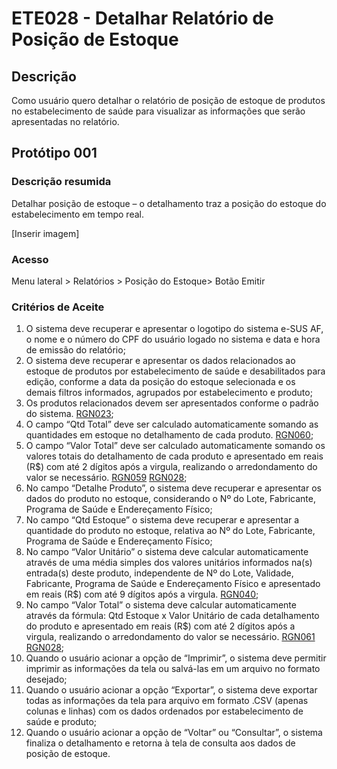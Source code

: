 # ETE028 - Detalhar Relatório de Posição de Estoque 

## Descrição
Como usuário quero detalhar o relatório de posição de estoque de produtos no estabelecimento de saúde para visualizar as informações que serão apresentadas no relatório. 

## Protótipo 001

### Descrição resumida 
Detalhar posição de estoque – o detalhamento traz a posição do estoque do estabelecimento em tempo real. 

[Inserir imagem] <!-- ![alt text](../imagens/ete-028-prot-001.png) -->

### Acesso 
Menu lateral > Relatórios > Posição do Estoque> Botão Emitir 

### Critérios de Aceite 
1. O sistema deve recuperar e apresentar o logotipo do sistema e-SUS AF, o nome e o número do CPF do usuário logado no sistema e data e hora de emissão do relatório; 
2. O sistema deve recuperar e apresentar os dados relacionados ao estoque de produtos por estabelecimento de saúde e desabilitados para edição, conforme a data da posição do estoque selecionada e os demais filtros informados, agrupados por estabelecimento e produto; 
3. Os produtos relacionados devem ser apresentados conforme o padrão do sistema. [RGN023](DocumentoDeRegrasv2.md#rgn023); 
4. O campo “Qtd Total” deve ser calculado automaticamente somando as quantidades em estoque no detalhamento de cada produto. [RGN060](DocumentoDeRegrasv2.md#rgn060); 
5. O campo “Valor Total” deve ser calculado automaticamente somando os valores totais do detalhamento de cada produto e apresentado em reais (R$) com até 2 dígitos após a virgula, realizando o arredondamento do valor se necessário. [RGN059](DocumentoDeRegrasv2.md#rgn059) [RGN028](DocumentoDeRegrasv2.md#rgn028);
6. No campo “Detalhe Produto”, o sistema deve recuperar e apresentar os dados do produto no estoque, considerando o Nº do Lote, Fabricante, Programa de Saúde e Endereçamento Físico; 
7. No campo “Qtd Estoque” o sistema deve recuperar e apresentar a quantidade do produto no estoque, relativa ao Nº do Lote, Fabricante, Programa de Saúde e Endereçamento Físico; 
8. No campo “Valor Unitário” o sistema deve calcular automaticamente através de uma média simples dos valores unitários informados na(s) entrada(s) deste produto, independente de Nº do Lote, Validade, Fabricante, Programa de Saúde e Endereçamento Físico e apresentado em reais (R$) com até 9 dígitos após a virgula. [RGN040](DocumentoDeRegrasv2.md#rgn040); 
9. No campo “Valor Total” o sistema deve calcular automaticamente através da fórmula: Qtd Estoque x Valor Unitário de cada detalhamento do produto e apresentado em reais (R$) com até 2 dígitos após a virgula, realizando o arredondamento do valor se necessário. [RGN061](DocumentoDeRegrasv2.md#rgn061) [RGN028](DocumentoDeRegrasv2.md#rgn028);  
10. Quando o usuário acionar a opção de “Imprimir”, o sistema deve permitir imprimir as informações da tela ou salvá-las em um arquivo no formato desejado; 
11. Quando o usuário acionar a opção “Exportar”, o sistema deve exportar todas as informações da tela para arquivo em formato .CSV (apenas colunas e linhas) com os dados ordenados por estabelecimento de saúde e produto; 
12. Quando o usuário acionar a opção de “Voltar” ou “Consultar”, o sistema finaliza o detalhamento e retorna à tela de consulta aos dados de posição de estoque.  